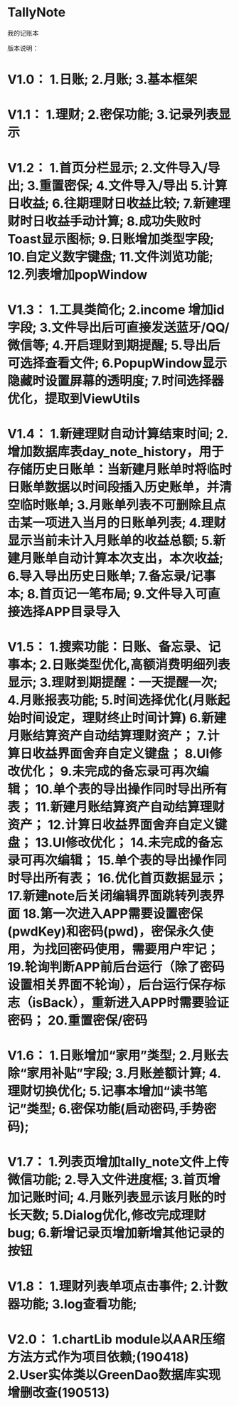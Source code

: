 # TallyNote
我的记账本

版本说明：

V1.0：
    1.日账;
    2.月账;
    3.基本框架
====================================================================================================

V1.1：
    1.理财;
    2.密保功能;
    3.记录列表显示
====================================================================================================

V1.2：
    1.首页分栏显示;
    2.文件导入/导出;
    3.重置密保;
    4.文件导入/导出
    5.计算日收益;
    6.往期理财日收益比较;
    7.新建理财时日收益手动计算;
    8.成功失败时Toast显示图标;
    9.日账增加类型字段;
    10.自定义数字键盘;
    11.文件浏览功能;
    12.列表增加popWindow
====================================================================================================
    
V1.3：
    1.工具类简化;
    2.income 增加id字段;
    3.文件导出后可直接发送蓝牙/QQ/微信等;
    4.开启理财到期提醒;
    5.导出后可选择查看文件;
    6.PopupWindow显示隐藏时设置屏幕的透明度;
    7.时间选择器优化，提取到ViewUtils
====================================================================================================

V1.4：
   1.新建理财自动计算结束时间;
   2.增加数据库表day_note_history，用于存储历史日账单：当新建月账单时将临时日账单数据以时间段插入历史账单，并清空临时账单;
   3.月账单列表不可删除且点击某一项进入当月的日账单列表;
   4.理财显示当前未计入月账单的收益总额;
   5.新建月账单自动计算本次支出，本次收益;
   6.导入导出历史日账单;
   7.备忘录/记事本;
   8.首页记一笔布局;
   9.文件导入可直接选择APP目录导入
====================================================================================================

V1.5：
   1.搜索功能：日账、备忘录、记事本;
   2.日账类型优化,高额消费明细列表显示;
   3.理财到期提醒：一天提醒一次;
   4.月账报表功能;
   5.时间选择优化(月账起始时间设定，理财终止时间计算)
   6.新建月账结算资产自动结算理财资产；
   7.计算日收益界面舍弃自定义键盘；
   8.UI修改优化；
   9.未完成的备忘录可再次编辑；
   10.单个表的导出操作同时导出所有表；
   11.新建月账结算资产自动结算理财资产；
   12.计算日收益界面舍弃自定义键盘；
   13.UI修改优化；
   14.未完成的备忘录可再次编辑；
   15.单个表的导出操作同时导出所有表；
   16.优化首页数据显示；
   17.新建note后关闭编辑界面跳转列表界面
   18.第一次进入APP需要设置密保(pwdKey)和密码(pwd)，密保永久使用，为找回密码使用，需要用户牢记；
   19.轮询判断APP前后台运行（除了密码设置相关界面不轮询），后台运行保存标志（isBack），重新进入APP时需要验证密码；
   20.重置密保/密码
====================================================================================================

V1.6：
   1.日账增加“家用”类型;
   2.月账去除“家用补贴”字段;
   3.月账差额计算;
   4.理财切换优化;
   5.记事本增加“读书笔记”类型;
   6.密保功能(启动密码,手势密码);
====================================================================================================

V1.7：
   1.列表页增加tally_note文件上传微信功能;
   2.导入文件进度框;
   3.首页增加记账时间;
   4.月账列表显示该月账的时长天数;
   5.Dialog优化,修改完成理财bug;
   6.新增记录页增加新增其他记录的按钮
====================================================================================================

V1.8：
   1.理财列表单项点击事件;
   2.计数器功能;
   3.log查看功能;
====================================================================================================

V2.0：
   1.chartLib module以AAR压缩方法方式作为项目依赖;(190418)
   2.User实体类以GreenDao数据库实现增删改查(190513)
====================================================================================================





    




